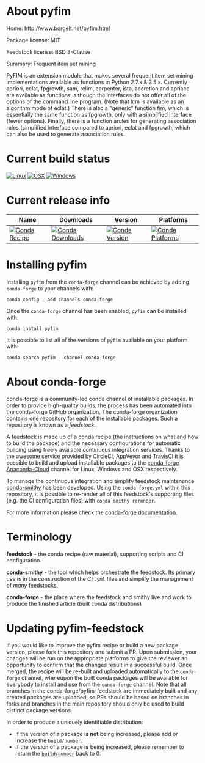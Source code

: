About pyfim
===========

Home: http://www.borgelt.net/pyfim.html

Package license: MIT

Feedstock license: BSD 3-Clause

Summary: Frequent item set mining

PyFIM is an extension module that makes several frequent item set mining
implementations available as functions in Python 2.7.x & 3.5.x. Currently
apriori, eclat, fpgrowth, sam, relim, carpenter, ista, accretion and
apriacc are available as functions, although the interfaces do not offer
all of the options of the command line program. (Note that lcm is available
as an algorithm mode of eclat.) There is also a "generic" function fim,
which is essentially the same function as fpgrowth, only with a simplified
interface (fewer options). Finally, there is a function arules for
generating association rules (simplified interface compared to apriori,
eclat and fpgrowth, which can also be used to generate association rules.


Current build status
====================

[![Linux](https://img.shields.io/circleci/project/github/conda-forge/pyfim-feedstock/master.svg?label=Linux)](https://circleci.com/gh/conda-forge/pyfim-feedstock)
[![OSX](https://img.shields.io/travis/conda-forge/pyfim-feedstock/master.svg?label=macOS)](https://travis-ci.org/conda-forge/pyfim-feedstock)
[![Windows](https://img.shields.io/appveyor/ci/conda-forge/pyfim-feedstock/master.svg?label=Windows)](https://ci.appveyor.com/project/conda-forge/pyfim-feedstock/branch/master)

Current release info
====================

| Name | Downloads | Version | Platforms |
| --- | --- | --- | --- |
| [![Conda Recipe](https://img.shields.io/badge/recipe-pyfim-green.svg)](https://anaconda.org/conda-forge/pyfim) | [![Conda Downloads](https://img.shields.io/conda/dn/conda-forge/pyfim.svg)](https://anaconda.org/conda-forge/pyfim) | [![Conda Version](https://img.shields.io/conda/vn/conda-forge/pyfim.svg)](https://anaconda.org/conda-forge/pyfim) | [![Conda Platforms](https://img.shields.io/conda/pn/conda-forge/pyfim.svg)](https://anaconda.org/conda-forge/pyfim) |

Installing pyfim
================

Installing `pyfim` from the `conda-forge` channel can be achieved by adding `conda-forge` to your channels with:

```
conda config --add channels conda-forge
```

Once the `conda-forge` channel has been enabled, `pyfim` can be installed with:

```
conda install pyfim
```

It is possible to list all of the versions of `pyfim` available on your platform with:

```
conda search pyfim --channel conda-forge
```


About conda-forge
=================

conda-forge is a community-led conda channel of installable packages.
In order to provide high-quality builds, the process has been automated into the
conda-forge GitHub organization. The conda-forge organization contains one repository
for each of the installable packages. Such a repository is known as a *feedstock*.

A feedstock is made up of a conda recipe (the instructions on what and how to build
the package) and the necessary configurations for automatic building using freely
available continuous integration services. Thanks to the awesome service provided by
[CircleCI](https://circleci.com/), [AppVeyor](https://www.appveyor.com/)
and [TravisCI](https://travis-ci.org/) it is possible to build and upload installable
packages to the [conda-forge](https://anaconda.org/conda-forge)
[Anaconda-Cloud](https://anaconda.org/) channel for Linux, Windows and OSX respectively.

To manage the continuous integration and simplify feedstock maintenance
[conda-smithy](https://github.com/conda-forge/conda-smithy) has been developed.
Using the ``conda-forge.yml`` within this repository, it is possible to re-render all of
this feedstock's supporting files (e.g. the CI configuration files) with ``conda smithy rerender``.

For more information please check the [conda-forge documentation](https://conda-forge.org/docs/).

Terminology
===========

**feedstock** - the conda recipe (raw material), supporting scripts and CI configuration.

**conda-smithy** - the tool which helps orchestrate the feedstock.
                   Its primary use is in the construction of the CI ``.yml`` files
                   and simplify the management of *many* feedstocks.

**conda-forge** - the place where the feedstock and smithy live and work to
                  produce the finished article (built conda distributions)


Updating pyfim-feedstock
========================

If you would like to improve the pyfim recipe or build a new
package version, please fork this repository and submit a PR. Upon submission,
your changes will be run on the appropriate platforms to give the reviewer an
opportunity to confirm that the changes result in a successful build. Once
merged, the recipe will be re-built and uploaded automatically to the
`conda-forge` channel, whereupon the built conda packages will be available for
everybody to install and use from the `conda-forge` channel.
Note that all branches in the conda-forge/pyfim-feedstock are
immediately built and any created packages are uploaded, so PRs should be based
on branches in forks and branches in the main repository should only be used to
build distinct package versions.

In order to produce a uniquely identifiable distribution:
 * If the version of a package **is not** being increased, please add or increase
   the [``build/number``](https://conda.io/docs/user-guide/tasks/build-packages/define-metadata.html#build-number-and-string).
 * If the version of a package **is** being increased, please remember to return
   the [``build/number``](https://conda.io/docs/user-guide/tasks/build-packages/define-metadata.html#build-number-and-string)
   back to 0.
